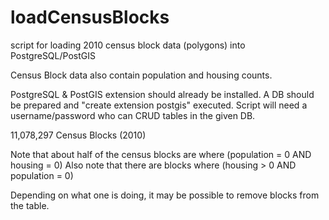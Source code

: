 # loadCensusBlocks
script for loading 2010 census block data (polygons) into PostgreSQL/PostGIS

Census Block data also contain population and housing counts.

PostgreSQL & PostGIS extension should already be installed.
A DB should be prepared and "create extension postgis" executed.
Script will need a username/password who can CRUD tables in the given DB.

11,078,297 Census Blocks (2010)

Note that about half of the census blocks are where (population = 0 AND housing = 0)
Also note that there are blocks where (housing > 0 AND population = 0)

Depending on what one is doing, it may be possible to remove blocks from the table.
